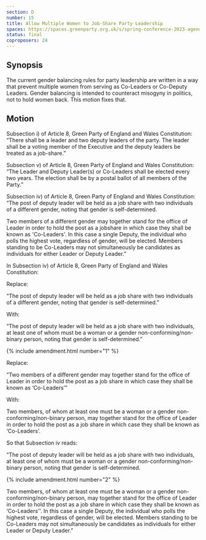 ```yaml
---
section: D
number: 15
title: Allow Multiple Women to Job-Share Party Leadership
spaces: https://spaces.greenparty.org.uk/s/spring-conference-2023-agenda-forum/?contentId=117216
status: final
coproposers: 24
---
```

## Synopsis
The current gender balancing rules for party leadership are written in a way that prevent multiple women from serving as Co-Leaders or Co-Deputy Leaders. Gender balancing is intended to counteract misogyny in politics, not to hold women back. This motion fixes that.

## Motion
Subsection i) of Article 8, Green Party of England and Wales Constitution: “There shall be a leader and two deputy leaders of the party. The leader shall be a voting member of the Executive and the deputy leaders be treated as a job-share.”

Subsection v) of Article 8, Green Party of England and Wales Constitution: “The Leader and Deputy Leader(s) or Co-Leaders shall be elected every two years. The election shall be by a postal ballot of all members of the Party.”

Subsection iv) of Article 8, Green Party of England and Wales Constitution: “The post of deputy leader will be held as a job share with two individuals of a different gender, noting that gender is self-determined.

Two members of a different gender may together stand for the office of Leader in order to hold the post as a jobshare in which case they shall be known as 'Co-Leaders'. In this case a single Deputy, the individual who polls the highest vote, regardless of gender, will be elected. Members standing to be Co-Leaders may not simultaneously be candidates as individuals for either Leader or Deputy Leader.”

In Subsection iv) of Article 8, Green Party of England and Wales Constitution:

Replace:

“The post of deputy leader will be held as a job share with two individuals of a different gender, noting that gender is self-determined.”

With:

“The post of deputy leader will be held as a job share with two individuals, at least one of whom must be a woman or a gender non-conforming/non-binary person, noting that gender is self-determined.”

{% include amendment.html number="1" %}

Replace:

“Two members of a different gender may together stand for the office of Leader in order to hold the post as a job share in which case they shall be known as ‘Co-Leaders’”

With:

Two members, of whom at least one must be a woman or a gender non-conforming/non-binary person, may together stand for the office of Leader in order to hold the post as a job share in which case they shall be known as ‘Co-Leaders’.

So that Subsection iv reads:

“The post of deputy leader will be held as a job share with two individuals, at least one of whom must be a woman or a gender non-conforming/non-binary person, noting that gender is self-determined.

{% include amendment.html number="2" %}

Two members, of whom at least one must be a woman or a gender non-conforming/non-binary person, may together stand for the office of Leader in order to hold the post as a job share in which case they shall be known as ‘Co-Leaders’'. In this case a single Deputy, the individual who polls the highest vote, regardless of gender, will be elected. Members standing to be Co-Leaders may not simultaneously be candidates as individuals for either Leader or Deputy Leader.”
